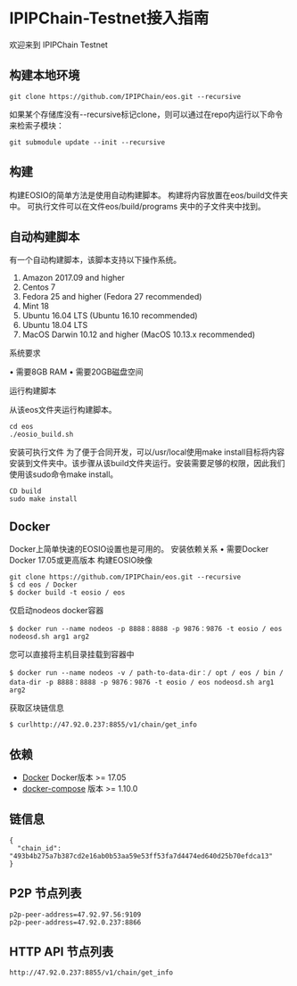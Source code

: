 # IPIPChain-Testnet接入指南
欢迎来到 IPIPChain Testnet


## 构建本地环境
```
git clone https://github.com/IPIPChain/eos.git --recursive
```
如果某个存储库没有--recursive标记clone，则可以通过在repo内运行以下命令来检索子模块：
```
git submodule update --init --recursive
```

## 构建
构建EOSIO的简单方法是使用自动构建脚本。
构建将内容放置在eos/build文件夹中。
可执行文件可以在文件eos/build/programs 夹中的子文件夹中找到。

## 自动构建脚本
有一个自动构建脚本，该脚本支持以下操作系统。
1.	Amazon 2017.09 and higher
2.	Centos 7
3.	Fedora 25 and higher (Fedora 27 recommended)
4.	Mint 18
5.	Ubuntu 16.04 LTS (Ubuntu 16.10 recommended)
6.	Ubuntu 18.04 LTS
7.	MacOS Darwin 10.12 and higher (MacOS 10.13.x recommended)

系统要求

•	需要8GB RAM
•	需要20GB磁盘空间

运行构建脚本

从该eos文件夹运行构建脚本。

```
cd eos
./eosio_build.sh
```

安装可执行文件
为了便于合同开发，可以/usr/local使用make install目标将内容安装到文件夹中。该步骤从该build文件夹运行。安装需要足够的权限，因此我们使用该sudo命令make install。

```
CD build
sudo make install
```

## Docker
Docker上简单快速的EOSIO设置也是可用的。
安装依赖关系
•	需要Docker Docker 17.05或更高版本
构建EOSIO映像

```
git clone https://github.com/IPIPChain/eos.git --recursive
$ cd eos / Docker
$ docker build -t eosio / eos
```
仅启动nodeos docker容器
```
$ docker run --name nodeos -p 8888：8888 -p 9876：9876 -t eosio / eos nodeosd.sh arg1 arg2
```

您可以直接将主机目录挂载到容器中
```
$ docker run --name nodeos -v / path-to-data-dir：/ opt / eos / bin / data-dir -p 8888：8888 -p 9876：9876 -t eosio / eos nodeosd.sh arg1 arg2
```

获取区块链信息
```
$ curlhttp://47.92.0.237:8855/v1/chain/get_info
```


## 依赖
- [Docker](https://docs.docker.com) Docker版本 >= 17.05
- [docker-compose](https://docs.docker.com/compose/) 版本 >= 1.10.0



## 链信息

```
{
  "chain_id": "493b4b275a7b387cd2e16ab0b53aa59e53ff53fa7d4474ed640d25b70efdca13"
}
```

## P2P 节点列表

```
p2p-peer-address=47.92.97.56:9109
p2p-peer-address=47.92.0.237:8866

```


## HTTP API 节点列表

```
http://47.92.0.237:8855/v1/chain/get_info

```

